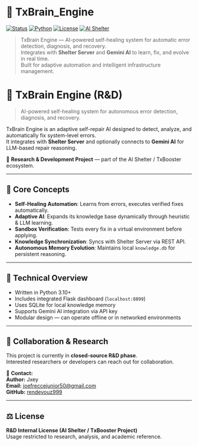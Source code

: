 # 🧠 TxBrain_Engine

[![Status](https://img.shields.io/badge/status-R%26D%20active-orange)]()
[![Python](https://img.shields.io/badge/python-3.10+-blue)]()
[![License](https://img.shields.io/badge/license-R%26D%20Internal-lightgrey)]()
[![AI Shelter](https://img.shields.io/badge/project-AI%20Shelter-purple)]()

> TxBrain Engine — AI-powered self-healing system for automatic error detection, diagnosis, and recovery.  
> Integrates with **Shelter Server** and **Gemini AI** to learn, fix, and evolve in real time.  
> Built for adaptive automation and intelligent infrastructure management.

# 🧠 TxBrain Engine (R&D)

> AI-powered self-healing system for autonomous error detection, diagnosis, and recovery.

TxBrain Engine is an adaptive self-repair AI designed to detect, analyze, and automatically fix system-level errors.  
It integrates with **Shelter Server** and optionally connects to **Gemini AI** for LLM-based repair reasoning.

🔬 **Research & Development Project** — part of the AI Shelter / TxBooster ecosystem.

---

## 🧩 Core Concepts
- **Self-Healing Automation**: Learns from errors, executes verified fixes automatically.  
- **Adaptive AI**: Expands its knowledge base dynamically through heuristic & LLM learning.  
- **Sandbox Verification**: Tests every fix in a virtual environment before applying.  
- **Knowledge Synchronization**: Syncs with Shelter Server via REST API.  
- **Autonomous Memory Evolution**: Maintains local `knowledge.db` for persistent reasoning.

---

## 🔧 Technical Overview
- Written in Python 3.10+
- Includes integrated Flask dashboard (`localhost:8899`)
- Uses SQLite for local knowledge memory
- Supports Gemini AI integration via API key
- Modular design — can operate offline or in networked environments

---

## 🚧 Collaboration & Research
This project is currently in **closed-source R&D phase**.  
Interested researchers or developers can reach out for collaboration.

📩 **Contact:**  
**Author:** Jxey  
**Email:** [joefreccejunior50@gmail.com](mailto:joefreccejunior50@gmail.com)  
**GitHub:** [rendevouz999](https://github.com/rendevouz999)

---

## ⚖️ License
**R&D Internal License (AI Shelter / TxBooster Project)**  
Usage restricted to research, analysis, and academic reference.

